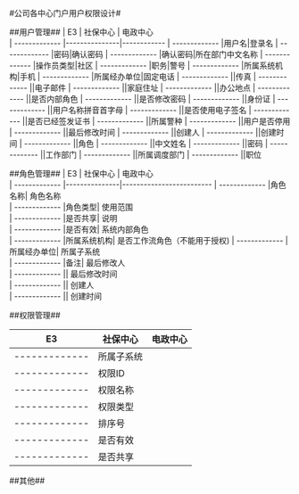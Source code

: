 #公司各中心门户用户权限设计#

##用户管理##
| E3            | 社保中心      | 电政中心   
| ------------- |---------------|------------
| ------------- |用户名|登录名
| ------------- |密码|确认密码
| ------------- |确认密码|所在部门中文名称
| ------------- |操作员类型|社区
| ------------- |职务|警号
| ------------- |所属系统机构|手机
| ------------- |所属经办单位|固定电话
| ------------- ||传真
| ------------- ||电子邮件
| ------------- ||家庭住址
| ------------- ||办公地点
| ------------- ||是否内部角色
| ------------- ||是否修改密码
| ------------- ||身份证
| ------------- ||用户名称拼音首字母
| ------------- ||是否使用电子签名
| ------------- ||是否已经签发证书
| ------------- ||所属警种
| ------------- ||用户是否停用
| ------------- ||最后修改时间
| ------------- ||创建人
| ------------- ||创建时间
| ------------- ||角色
| ------------- ||中文姓名
| ------------- ||密码
| ------------- ||工作部门
| ------------- ||所属调度部门
| ------------- ||职位


##角色管理##
| E3            | 社保中心      | 电政中心                     
| ------------- |---------------|-------------------------
| ------------- |角色名称| 角色名称                     
| ------------- |角色类型| 使用范围                     
| ------------- |是否共享| 说明                         
| ------------- |是否有效| 系统内部角色                 
| ------------- |所属系统机构| 是否工作流角色（不能用于授权)
| ------------- |所属经办单位| 所属子系统                   
| ------------- |备注| 最后修改人                   
| ------------- || 最后修改时间                 
| ------------- || 创建人                       
| ------------- || 创建时间                     

##权限管理##

| E3            | 社保中心      | 电政中心                     
| ------------- |---------------|-----------------|
| ------------- |所属子系统||
| ------------- |权限ID||
| ------------- |权限名称||
| ------------- |权限类型||
| ------------- |排序号||
| ------------- |是否有效||
| ------------- |是否共享||

##其他##
